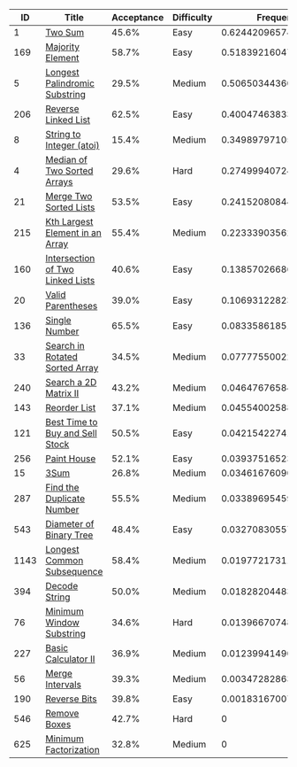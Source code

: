 |ID|Title|Acceptance|Difficulty|Frequency|
|----|-----|----|---|---|
|1|[Two Sum]( https://leetcode.com/problems/two-sum)|45.6%|Easy|0.6244209657434179|
|169|[Majority Element]( https://leetcode.com/problems/majority-element)|58.7%|Easy|0.5183921604769917|
|5|[Longest Palindromic Substring]( https://leetcode.com/problems/longest-palindromic-substring)|29.5%|Medium|0.5065034436015775|
|206|[Reverse Linked List]( https://leetcode.com/problems/reverse-linked-list)|62.5%|Easy|0.4004746383351513|
|8|[String to Integer (atoi)]( https://leetcode.com/problems/string-to-integer-atoi)|15.4%|Medium|0.34989797105896764|
|4|[Median of Two Sorted Arrays]( https://leetcode.com/problems/median-of-two-sorted-arrays)|29.6%|Hard|0.2749994072467641|
|21|[Merge Two Sorted Lists]( https://leetcode.com/problems/merge-two-sorted-lists)|53.5%|Easy|0.24152080844569923|
|215|[Kth Largest Element in an Array]( https://leetcode.com/problems/kth-largest-element-in-an-array)|55.4%|Medium|0.22333903562721621|
|160|[Intersection of Two Linked Lists]( https://leetcode.com/problems/intersection-of-two-linked-lists)|40.6%|Easy|0.13857026686146906|
|20|[Valid Parentheses]( https://leetcode.com/problems/valid-parentheses)|39.0%|Easy|0.10693122823835342|
|136|[Single Number]( https://leetcode.com/problems/single-number)|65.5%|Easy|0.08335861851743445|
|33|[Search in Rotated Sorted Array]( https://leetcode.com/problems/search-in-rotated-sorted-array)|34.5%|Medium|0.07777550022464022|
|240|[Search a 2D Matrix II]( https://leetcode.com/problems/search-a-2d-matrix-ii)|43.2%|Medium|0.04647676584572884|
|143|[Reorder List]( https://leetcode.com/problems/reorder-list)|37.1%|Medium|0.04554002588608351|
|121|[Best Time to Buy and Sell Stock]( https://leetcode.com/problems/best-time-to-buy-and-sell-stock)|50.5%|Easy|0.04215422741819192|
|256|[Paint House]( https://leetcode.com/problems/paint-house)|52.1%|Easy|0.03937516523483013|
|15|[3Sum]( https://leetcode.com/problems/3sum)|26.8%|Medium|0.0346167609048592|
|287|[Find the Duplicate Number]( https://leetcode.com/problems/find-the-duplicate-number)|55.5%|Medium|0.033896954598043594|
|543|[Diameter of Binary Tree]( https://leetcode.com/problems/diameter-of-binary-tree)|48.4%|Easy|0.032708305572393875|
|1143|[Longest Common Subsequence]( https://leetcode.com/problems/longest-common-subsequence)|58.4%|Medium|0.019772173115579716|
|394|[Decode String]( https://leetcode.com/problems/decode-string)|50.0%|Medium|0.0182820448374491|
|76|[Minimum Window Substring]( https://leetcode.com/problems/minimum-window-substring)|34.6%|Hard|0.013966707481708198|
|227|[Basic Calculator II]( https://leetcode.com/problems/basic-calculator-ii)|36.9%|Medium|0.01239941490503826|
|56|[Merge Intervals]( https://leetcode.com/problems/merge-intervals)|39.3%|Medium|0.0034728286335985107|
|190|[Reverse Bits]( https://leetcode.com/problems/reverse-bits)|39.8%|Easy|0.0018316700789167337|
|546|[Remove Boxes]( https://leetcode.com/problems/remove-boxes)|42.7%|Hard|0|
|625|[Minimum Factorization]( https://leetcode.com/problems/minimum-factorization)|32.8%|Medium|0|
